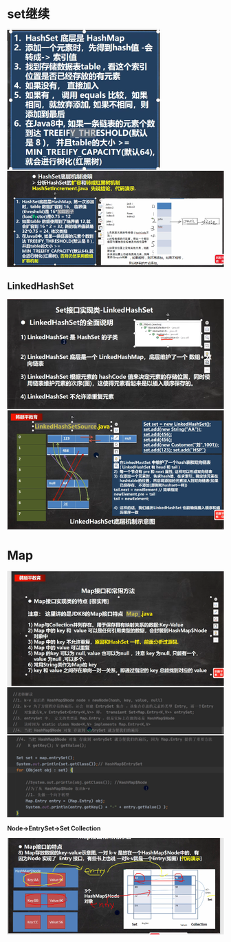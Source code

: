 # set继续
![输入图片说明](/imgs/2024-07-18/zyYMyEjB3P5qUhKa.png)
![输入图片说明](/imgs/2024-07-18/qkheI5p2t8gRdOgf.png)

## LinkedHashSet
![输入图片说明](/imgs/2024-07-18/iBPmgXs6QVSGiPfH.png)
![输入图片说明](/imgs/2024-07-18/pVAGYqogECdOvhN7.png)

# Map
![输入图片说明](/imgs/2024-07-18/wAE2sm7mDtB9Bdd5.png)
         ![输入图片说明](/imgs/2024-07-18/E19bIod2My0DUG2Q.png)
![输入图片说明](/imgs/2024-07-18/Sp9tEK18HioCIK7R.png)

**Node->EntrySet->Set Collection**

![输入图片说明](/imgs/2024-07-18/9eON3XlpWmCZ3L4v.png)



                                                                                                            
<!--stackedit_data:
eyJoaXN0b3J5IjpbMTcyOTg2OTE4MCw3ODcyMDIzNCwxMzAxNz
Q4NDA1LDQ0MzU1Mzg0MCwtMTY5NDg1NzQ3NCwtMTk3MDg0NTM1
MywtMTIwMzk2Njk0MV19
-->